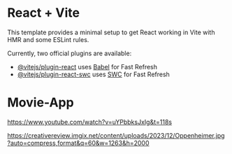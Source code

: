 # React + Vite

This template provides a minimal setup to get React working in Vite with HMR and some ESLint rules.

Currently, two official plugins are available:

- [@vitejs/plugin-react](https://github.com/vitejs/vite-plugin-react/blob/main/packages/plugin-react/README.md) uses [Babel](https://babeljs.io/) for Fast Refresh
- [@vitejs/plugin-react-swc](https://github.com/vitejs/vite-plugin-react-swc) uses [SWC](https://swc.rs/) for Fast Refresh
# Movie-App


   https://www.youtube.com/watch?v=uYPbbksJxIg&t=118s

   https://creativereview.imgix.net/content/uploads/2023/12/Oppenheimer.jpg?auto=compress,format&q=60&w=1263&h=2000